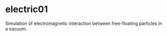 # electric01

Simulation of electromagnetic interaction between free-floating particles in a vacuum.
